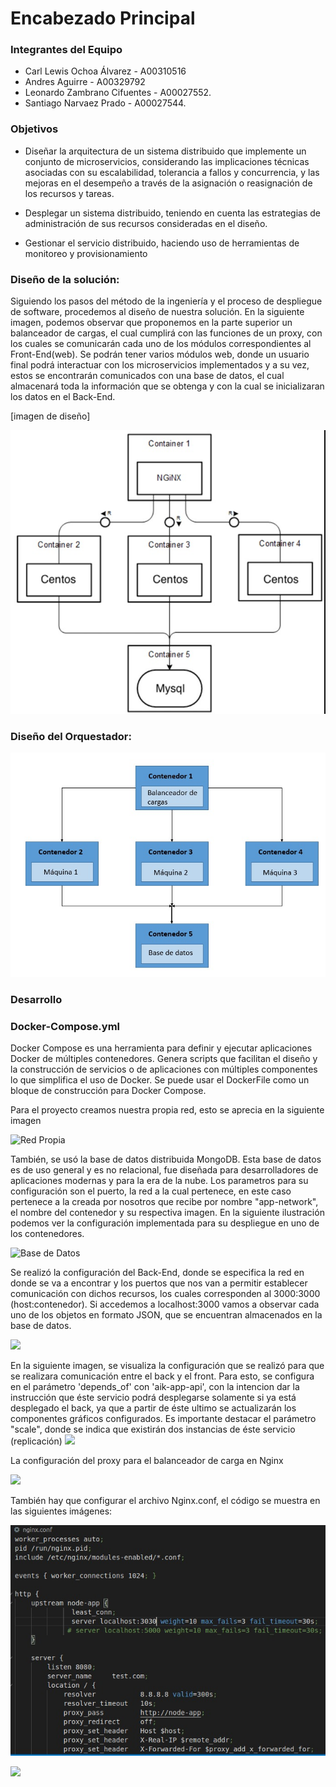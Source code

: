 # Encabezado Principal

### Integrantes del Equipo

* Carl Lewis Ochoa Álvarez - A00310516
* Andres Aguirre - A00329792
* Leonardo Zambrano Cifuentes - A00027552.
* Santiago Narvaez Prado - A00027544.

### Objetivos

* Diseñar la arquitectura de un sistema distribuido que implemente un conjunto de microservicios, considerando las implicaciones técnicas asociadas con su escalabilidad, tolerancia a fallos y concurrencia, y las mejoras en el desempeño a través de la asignación o reasignación de los recursos y tareas.

* Desplegar un sistema distribuido, teniendo en cuenta las estrategias de administración de sus recursos consideradas en el diseño.

* Gestionar el servicio distribuido, haciendo uso de herramientas de monitoreo y provisionamiento

### Diseño de la solución:

Siguiendo los pasos del método de la ingeniería y el proceso de despliegue de software, procedemos al diseño de nuestra solución. En la siguiente imagen, podemos observar que proponemos en la parte superior un balanceador de cargas, el cual cumplirá con las funciones de un proxy, con los cuales se comunicarán cada uno de los módulos correspondientes al Front-End(web). Se podrán tener varios módulos web, donde un usuario final podrá interactuar con los microservicios implementados y a su vez, estos se encontrarán comunicados con una base de datos, el cual almacenará toda la información que se obtenga y con la cual se inicializaran los datos en el Back-End.

[imagen de diseño]

![Diseño](https://github.com/leonardoZambranoCifuentes/Documentaci-nProyectoFinal/blob/master/Im%C3%A1genes%20del%20proyecto%20final-%20Aguirre-Lewis-Tiago/Arquitectura%20Soluci%C3%B3n%20final.jpeg)

### Diseño del Orquestador:

![Orquestador](https://github.com/leonardoZambranoCifuentes/Documentaci-nProyectoFinal/blob/master/Im%C3%A1genes%20del%20proyecto%20final-%20Aguirre-Lewis-Tiago/Dise%C3%B1o%20de%20la%20soluci%C3%B3n.jpeg)

### Desarrollo

### Docker-Compose.yml

Docker Compose es una herramienta para definir y ejecutar aplicaciones Docker de múltiples contenedores. Genera scripts que facilitan el diseño y la construcción de servicios o de aplicaciones con múltiples componentes lo que simplifica el uso de Docker. Se puede usar el DockerFile como un bloque de construcción para Docker Compose.

Para el proyecto creamos nuestra propia red, esto se aprecia en la siguiente imagen

![Red Propia](https://github.com/leonardoZambranoCifuentes/Documentaci-nProyectoFinal/blob/master/Im%C3%A1genes%20del%20proyecto%20final-%20Aguirre-Lewis-Tiago/Docker%20compose/Redes.jpeg)

También, se usó la base de datos distribuida MongoDB. Esta base de datos es de uso general y es no relacional, fue diseñada para desarrolladores de aplicaciones modernas y para la era de la nube. Los parametros para su configuración son el puerto, la red a la cual pertenece, en este caso pertenece a la creada por nosotros que recibe por nombre "app-network", el nombre del contenedor y su respectiva imagen. En la siguiente ilustración podemos ver la configuración implementada para su despliegue en uno de los contenedores.

![Base de Datos](https://github.com/leonardoZambranoCifuentes/Documentaci-nProyectoFinal/blob/master/Im%C3%A1genes%20del%20proyecto%20final-%20Aguirre-Lewis-Tiago/Docker%20compose/Base%20de%20datos%20mongoDB.jpeg)

Se realizó la configuración del Back-End, donde se especifica la red en donde se va a encontrar y los puertos que nos van a permitir establecer comunicación con dichos recursos, los cuales corresponden al 3000:3000 (host:contenedor). Si accedemos a localhost:3000 vamos a observar cada uno de los objetos en formato JSON, que se encuentran almacenados en la base de datos.

![](https://github.com/leonardoZambranoCifuentes/Documentaci-nProyectoFinal/blob/master/Im%C3%A1genes%20del%20proyecto%20final-%20Aguirre-Lewis-Tiago/Docker%20compose/Web%20Back-End.jpeg)

En la siguiente imagen, se visualiza la configuración que se realizó para que se realizara comunicación entre el back y el front. Para esto, se configura en el parámetro 'depends_of' con 'aik-app-api', con la intencion dar la instrucción que éste servicio podrá desplegarse solamente si ya está desplegado el back, ya que a partir de éste ultimo se actualizarán los componentes gráficos configurados. Es importante destacar el parámetro "scale", donde se indica que existirán dos instancias de éste servicio (replicación)
![](https://github.com/leonardoZambranoCifuentes/Documentaci-nProyectoFinal/blob/master/Im%C3%A1genes%20del%20proyecto%20final-%20Aguirre-Lewis-Tiago/Docker%20compose/Web%20Front-end.jpeg)

La configuración del proxy para el balanceador de carga en Nginx

![](https://github.com/leonardoZambranoCifuentes/Documentaci-nProyectoFinal/blob/master/Im%C3%A1genes%20del%20proyecto%20final-%20Aguirre-Lewis-Tiago/Docker%20compose/Proxy%20para%20el%20balanceador%20de%20carga-Nginx.jpeg)

También hay que configurar el archivo Nginx.conf, el código se muestra en las siguientes imágenes:

![](https://github.com/leonardoZambranoCifuentes/Documentaci-nProyectoFinal/blob/master/Im%C3%A1genes%20del%20proyecto%20final-%20Aguirre-Lewis-Tiago/C%C3%B3digo%20del%20Nginx%20.jpeg)

![](https://github.com/leonardoZambranoCifuentes/Documentaci-nProyectoFinal/blob/master/Im%C3%A1genes%20del%20proyecto%20final-%20Aguirre-Lewis-Tiago/Nginx%20Conf.jpeg)





